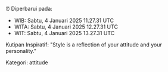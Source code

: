⏰ Diperbarui pada:
- WIB: Sabtu, 4 Januari 2025 11.27.31 UTC
- WITA: Sabtu, 4 Januari 2025 12.27.31 UTC
- WIT: Sabtu, 4 Januari 2025 13.27.31 UTC

Kutipan Inspiratif:
"Style is a reflection of your attitude and your personality."


Kategori: attitude

